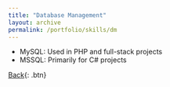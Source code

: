 ```yaml
---
title: "Database Management"
layout: archive
permalink: /portfolio/skills/dm
---
```


* MySQL: Used in PHP and full-stack projects
* MSSQL: Primarily for C# projects

[Back](../skills){: .btn}